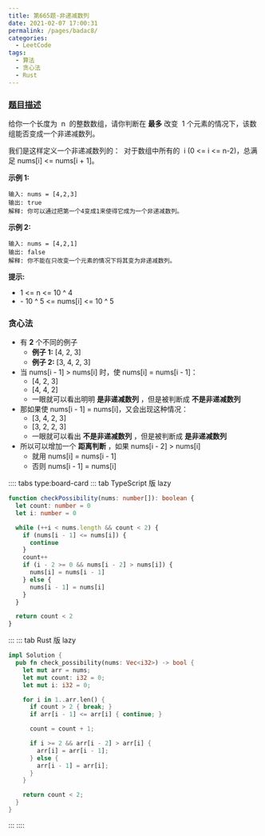 ```yaml
---
title: 第665题-非递减数列
date: 2021-02-07 17:00:31
permalink: /pages/badac8/
categories:
  - LeetCode
tags:
  - 算法
  - 贪心法
  - Rust
---
```


### [题目描述](https://leetcode-cn.com/problems/non-decreasing-array/)

给你一个长度为  <span class="span-shadow">n</span>  的整数数组，请你判断在 **最多** 改变  <span class="span-shadow">1</span> 个元素的情况下，该数组能否变成一个非递减数列。

我们是这样定义一个非递减数列的：  对于数组中所有的  <span class="span-shadow">i (0 <= i <= n-2)</span>，总满足 <span class="span-shadow">nums[i] <= nums[i + 1]</span>。

<!-- more -->

**示例 1:**

```
输入: nums = [4,2,3]
输出: true
解释: 你可以通过把第一个4变成1来使得它成为一个非递减数列。
```

**示例 2:**

```
输入: nums = [4,2,1]
输出: false
解释: 你不能在只改变一个元素的情况下将其变为非递减数列。
```

**提示:**

- <span class="span-shadow">1 <= n <= 10 ^ 4</span>
- <span class="span-shadow">- 10 ^ 5 <= nums[i] <= 10 ^ 5</span>

### 贪心法

- 有 **2** 个不同的例子
  - **例子 1:** <span class="span-shadow">[4, 2, 3]</span>
  - **例子 2:** <span class="span-shadow">[3, 4, 2, 3]</span>
- 当 <span class="span-shadow">nums[i - 1] > nums[i] </span>时，使 <span class="span-shadow">nums[i] = nums[i - 1]</span>：
  - [4, 2, 3]
  - [4, <span class="span-shadow">4</span>, 2]
  - 一眼就可以看出明明 **是非递减数列** ，但是被判断成 **不是非递减数列**
- 那如果使 <span class="span-shadow">nums[i - 1] = nums[i]</span>，又会出现这种情况：
  - [3, 4, 2, 3]
  - [3, <span class="span-shadow">2</span>, 2, 3]
  - 一眼就可以看出 **不是非递减数列** ，但是被判断成 **是非递减数列**
- 所以可以增加一个 **距离判断** ，如果 <span class="span-shadow">nums[i - 2] > nums[i]</span>
  - 就用 <span class="span-shadow">nums[i] = nums[i - 1]</span>
  - 否则 <span class="span-shadow">nums[i - 1] = nums[i]</span>

:::: tabs type:board-card
::: tab TypeScript 版 lazy

```TypeScript
function checkPossibility(nums: number[]): boolean {
  let count: number = 0
  let i: number = 0

  while (++i < nums.length && count < 2) {
    if (nums[i - 1] <= nums[i]) {
      continue
    }
    count++
    if (i - 2 >= 0 && nums[i - 2] > nums[i]) {
      nums[i] = nums[i - 1]
    } else {
      nums[i - 1] = nums[i]
    }
  }

  return count < 2
}
```

:::
::: tab Rust 版 lazy

```Rust
impl Solution {
  pub fn check_possibility(nums: Vec<i32>) -> bool {
    let mut arr = nums;
    let mut count: i32 = 0;
    let mut i: i32 = 0;

    for i in 1..arr.len() {
      if count > 2 { break; }
      if arr[i - 1] <= arr[i] { continue; }

      count = count + 1;

      if i >= 2 && arr[i - 2] > arr[i] {
        arr[i] = arr[i - 1];
      } else {
        arr[i - 1] = arr[i];
      }
    }

    return count < 2;
  }
}
```

:::
::::
